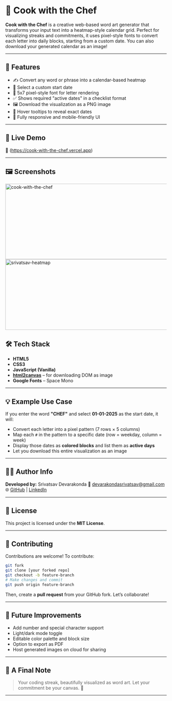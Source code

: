 # 🎨 Cook with the Chef

**Cook with the Chef** is a creative web-based word art generator that transforms your input text into a heatmap-style calendar grid. Perfect for visualizing streaks and commitments, it uses pixel-style fonts to convert each letter into daily blocks, starting from a custom date. You can also download your generated calendar as an image!

---

## 📌 Features

- ✍️ Convert any word or phrase into a calendar-based heatmap
- 📅 Select a custom start date
- 🧱 5x7 pixel-style font for letter rendering
- ✅ Shows required "active dates" in a checklist format
- 🖼️ Download the visualization as a PNG image
- 🧠 Hover tooltips to reveal exact dates
- 📱 Fully responsive and mobile-friendly UI

---

## 🚀 Live Demo

🔗 (https://cook-with-the-chef.vercel.app)


---

## 🖼️ Screenshots

<img width="508" height="236" alt="cook-with-the-chef" src="https://github.com/user-attachments/assets/75babd2c-116a-4086-ae2e-cdf322984751" />
<img width="1449" height="221" alt="srivatsav-heatmap" src="https://github.com/user-attachments/assets/3bbe01c7-7986-4588-adc1-bc47d060998a" />


## 🛠️ Tech Stack

* **HTML5**
* **CSS3**
* **JavaScript (Vanilla)**
* **[html2canvas](https://html2canvas.hertzen.com/)** – for downloading DOM as image
* **Google Fonts** – Space Mono

---

## 💡 Example Use Case

If you enter the word **"CHEF"** and select **01-01-2025** as the start date, it will:

* Convert each letter into a pixel pattern (7 rows × 5 columns)
* Map each `#` in the pattern to a specific date (row = weekday, column = week)
* Display those dates as **colored blocks** and list them as **active days**
* Let you download this entire visualization as an image

---

## 👨‍🍳 Author Info

**Developed by:** Srivatsav Devarakonda
📧 [devarakondasrivatsav@gmail.com](mailto:devarakondasrivatsav@gmail.com)
🌐 [GitHub](https://github.com/srivatsavdevarakonda) | [LinkedIn](https://linkedin.com/in/d-srivatsav-2a7a90247)

---

## 📝 License

This project is licensed under the **MIT License**.

---

## 🙌 Contributing

Contributions are welcome! To contribute:

```bash
git fork
git clone [your forked repo]
git checkout -b feature-branch
# Make changes and commit
git push origin feature-branch
```

Then, create a **pull request** from your GitHub fork. Let’s collaborate!

---

## 🔮 Future Improvements

* Add number and special character support
* Light/dark mode toggle
* Editable color palette and block size
* Option to export as PDF
* Host generated images on cloud for sharing

---

## 💬 A Final Note

> Your coding streak, beautifully visualized as word art.
> Let your commitment be your canvas. 🎨

---

